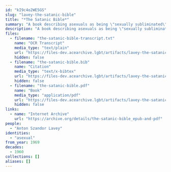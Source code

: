 ```yaml
---
id: "kI9c4o2WE5GS"
slug: "lavey-the-satanic-bible"
title: "*The Satanic Bible*"
summary: "A book describing asexuals as being \"sexually subliminated\" by non-sexual interests"
description: "A book describing asexuals as being \"sexually subliminated\" by non-sexual interests and favoring those over sex"
files:
  - filename: "the-satanic-bible-transcript.txt"
    name: "OCR Transcript"
    media_type: "text/plain"
    url: "https://files-dev.acearchive.lgbt/artifacts/lavey-the-satanic-bible/the-satanic-bible-transcript.txt"
    hidden: false
  - filename: "the-satanic-bible.bib"
    name: "Citation"
    media_type: "text/x-bibtex"
    url: "https://files-dev.acearchive.lgbt/artifacts/lavey-the-satanic-bible/the-satanic-bible.bib"
    hidden: false
  - filename: "the-satanic-bible.pdf"
    name: "Book"
    media_type: "application/pdf"
    url: "https://files-dev.acearchive.lgbt/artifacts/lavey-the-satanic-bible/the-satanic-bible.pdf"
    hidden: false
links:
  - name: "Internet Archive"
    url: "https://archive.org/details/the-satanic-bible_epub-and-pdf"
people:
  - "Anton Szandor Lavey"
identities:
  - "asexual"
from_year: 1969
decades:
  - 1960
collections: []
aliases: []
---
```

